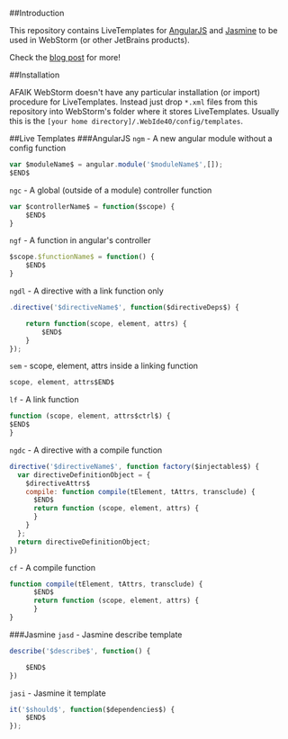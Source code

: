 ##Introduction

This repository contains LiveTemplates for [AngularJS](http://angularjs.org/) and [Jasmine](https://github.com/pivotal/jasmine) to be used in WebStorm (or other JetBrains products).

Check the [blog post](http://pkozlowskios.wordpress.com/2012/07/15/live-templates-for-angular-js-in-webstorm/) for more!

##Installation

AFAIK WebStorm doesn't have any particular installation (or import) procedure for LiveTemplates. 
Instead just drop `*.xml` files from this repository into WebStorm's folder where it stores LiveTemplates.
Usually this is the `[your home directory]/.WebIde40/config/templates`.

##Live Templates
###AngularJS
`ngm` - A new angular module without a config function

```JavaScript
var $moduleName$ = angular.module('$moduleName$',[]);
$END$
```
`ngc` - A global (outside of a module) controller function

```JavaScript
var $controllerName$ = function($scope) {
    $END$
} 
```
`ngf` - A function in angular's controller

```JavaScript
$scope.$functionName$ = function() {
    $END$
}
```
`ngdl` - A directive with a link function only

```JavaScript
.directive('$directiveName$', function($directiveDeps$) {

    return function(scope, element, attrs) {
        $END$
    }
});
```
`sem` - scope, element, attrs inside a linking function

```JavaScript
scope, element, attrs$END$
```
`lf` - A link function

```JavaScript
function (scope, element, attrs$ctrl$) {
$END$    
}
```
`ngdc` - A directive with a compile function

```JavaScript
directive('$directiveName$', function factory($injectables$) {
  var directiveDefinitionObject = {   
    $directiveAttrs$
    compile: function compile(tElement, tAttrs, transclude) {    
      $END$
      return function (scope, element, attrs) {                    
      }
    }
  };
  return directiveDefinitionObject;
})
```
`cf` - A compile function

```JavaScript
function compile(tElement, tAttrs, transclude) {    
      $END$
      return function (scope, element, attrs) {                    
      }
}
```
###Jasmine
`jasd` - Jasmine describe template

```JavaScript
describe('$describe$', function() {

    $END$
})
```
`jasi` - Jasmine it template

```JavaScript
it('$should$', function($dependencies$) {
    $END$
});
```

